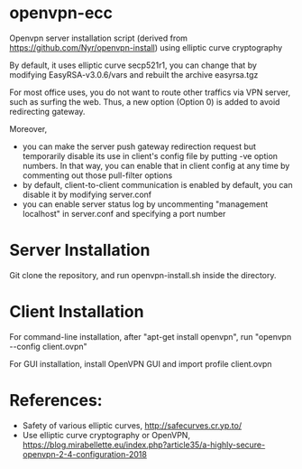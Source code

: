 # openvpn-ecc
Openvpn server installation script (derived from https://github.com/Nyr/openvpn-install) using elliptic curve cryptography


By default, it uses elliptic curve secp521r1, you can change that by modifying EasyRSA-v3.0.6/vars and rebuilt the archive easyrsa.tgz

For most office uses, you do not want to route other traffics via VPN server, such as surfing the web. Thus, a new option (Option 0) is added to avoid redirecting gateway.

Moreover,
- you can make the server push gateway redirection request but temporarily disable its use in client's config file by putting -ve option numbers. In that way, you can enable that in client config at any time by commenting out those pull-filter options
- by default, client-to-client communication is enabled by default, you can disable it by modifying server.conf
- you can enable server status log by uncommenting "management localhost" in server.conf and specifying a port number


# Server Installation
Git clone the repository, and run openvpn-install.sh inside the directory.

# Client Installation
For command-line installation, after "apt-get install openvpn", run "openvpn --config client.ovpn"

For GUI installation, install OpenVPN GUI and import profile client.ovpn

# References:
- Safety of various elliptic curves, http://safecurves.cr.yp.to/
- Use elliptic curve cryptography or OpenVPN, https://blog.mirabellette.eu/index.php?article35/a-highly-secure-openvpn-2-4-configuration-2018
